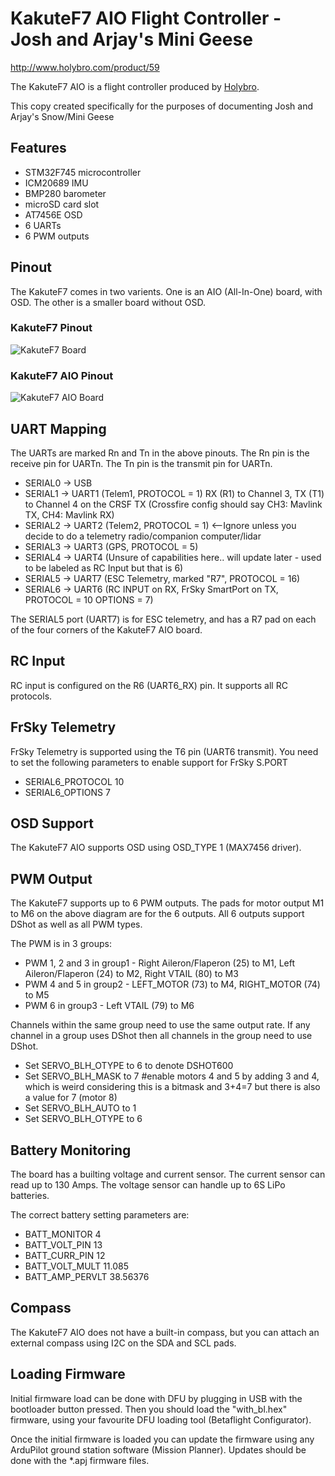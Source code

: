 # KakuteF7 AIO Flight Controller - Josh and Arjay's Mini Geese

http://www.holybro.com/product/59

The KakuteF7 AIO is a flight controller produced by [Holybro](http://www.holybro.com/product/59).

This copy created specifically for the purposes of documenting Josh and Arjay's Snow/Mini Geese

## Features

 - STM32F745 microcontroller
 - ICM20689 IMU
 - BMP280 barometer
 - microSD card slot
 - AT7456E OSD
 - 6 UARTs
 - 6 PWM outputs

## Pinout

The KakuteF7 comes in two varients. One is an AIO (All-In-One) board,
with OSD. The other is a smaller board without OSD.

### KakuteF7 Pinout

![KakuteF7 Board](kakutef7.jpg "KakuteF7")

### KakuteF7 AIO Pinout

![KakuteF7 AIO Board](kakutef7_AIO.jpg "KakuteF7 AIO")

## UART Mapping

The UARTs are marked Rn and Tn in the above pinouts. The Rn pin is the
receive pin for UARTn. The Tn pin is the transmit pin for UARTn.

 - SERIAL0 -> USB
 - SERIAL1 -> UART1 (Telem1, PROTOCOL = 1) RX (R1) to Channel 3, TX (T1) to Channel 4 on the CRSF TX (Crossfire config should say CH3: Mavlink TX, CH4: Mavlink RX)
 - SERIAL2 -> UART2 (Telem2, PROTOCOL = 1) <--Ignore unless you decide to do a telemetry radio/companion computer/lidar
 - SERIAL3 -> UART3 (GPS, PROTOCOL = 5)
 - SERIAL4 -> UART4 (Unsure of capabilities here.. will update later - used to be labeled as RC Input but that is 6)
 - SERIAL5 -> UART7 (ESC Telemetry, marked "R7", PROTOCOL = 16)
 - SERIAL6 -> UART6 (RC INPUT on RX, FrSky SmartPort on TX, PROTOCOL = 10 OPTIONS = 7)

The SERIAL5 port (UART7) is for ESC telemetry, and has a R7 pad on
each of the four corners of the KakuteF7 AIO board.

## RC Input
 
RC input is configured on the R6 (UART6_RX) pin. It supports all RC protocols.
 
## FrSky Telemetry
 
FrSky Telemetry is supported using the T6 pin (UART6 transmit). You need to set the following parameters to enable support for FrSky S.PORT
 
  - SERIAL6_PROTOCOL 10
  - SERIAL6_OPTIONS 7
  
## OSD Support

The KakuteF7 AIO supports OSD using OSD_TYPE 1 (MAX7456 driver).

## PWM Output

The KakuteF7 supports up to 6 PWM outputs. The pads for motor output M1 to M6 on the above diagram are for the 6 outputs. All 6 outputs support DShot as well as all PWM types.

The PWM is in 3 groups:

 - PWM 1, 2 and 3 in group1 - Right Aileron/Flaperon (25) to M1, Left Aileron/Flaperon (24) to M2, Right VTAIL (80) to M3 
 - PWM 4 and 5 in group2 - LEFT_MOTOR (73) to M4, RIGHT_MOTOR (74) to M5
 - PWM 6 in group3 - Left VTAIL (79) to M6

Channels within the same group need to use the same output rate. If
any channel in a group uses DShot then all channels in the group need
to use DShot.

- Set SERVO_BLH_OTYPE to 6 to denote DSHOT600
- Set SERVO_BLH_MASK to 7 #enable motors 4 and 5 by adding 3 and 4, which is weird considering this is a bitmask and 3+4=7 but there is also a value for 7 (motor 8)
- Set SERVO_BLH_AUTO to 1
- Set SERVO_BLH_OTYPE to 6


## Battery Monitoring

The board has a builting voltage and current sensor. The current
sensor can read up to 130 Amps. The voltage sensor can handle up to 6S
LiPo batteries.

The correct battery setting parameters are:

 - BATT_MONITOR 4
 - BATT_VOLT_PIN 13
 - BATT_CURR_PIN 12
 - BATT_VOLT_MULT 11.085
 - BATT_AMP_PERVLT 38.56376

## Compass

The KakuteF7 AIO does not have a built-in compass, but you can attach an external compass using I2C on the SDA and SCL pads.

## Loading Firmware

Initial firmware load can be done with DFU by plugging in USB with the
bootloader button pressed. Then you should load the "with_bl.hex"
firmware, using your favourite DFU loading tool (Betaflight Configurator).

Once the initial firmware is loaded you can update the firmware using
any ArduPilot ground station software (Mission Planner). Updates should be done with the
*.apj firmware files.


